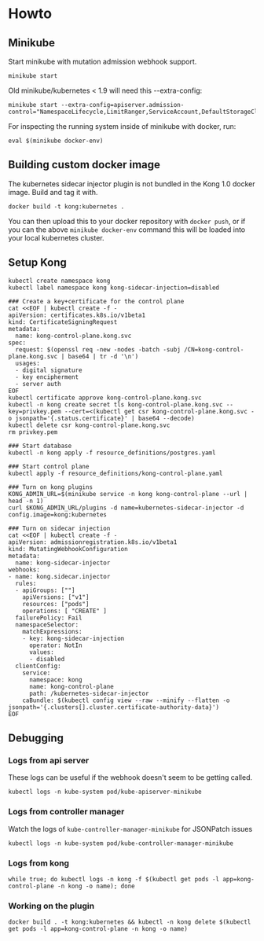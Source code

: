# Howto

## Minikube

Start minikube with mutation admission webhook support.

```
minikube start
```

Old minikube/kubernetes < 1.9 will need this --extra-config:

```
minikube start --extra-config=apiserver.admission-control="NamespaceLifecycle,LimitRanger,ServiceAccount,DefaultStorageClass,DefaultTolerationSeconds,MutatingAdmissionWebhook,ValidatingAdmissionWebhook,ResourceQuota"
```

For inspecting the running system inside of minikube with docker, run:

```
eval $(minikube docker-env)
```


## Building custom docker image


The kubernetes sidecar injector plugin is not bundled in the Kong 1.0 docker image. Build and tag it with.

```
docker build -t kong:kubernetes .
```

You can then upload this to your docker repository with `docker push`, or if you can the above `minikube docker-env` command this will be loaded into your local kubernetes cluster.


## Setup Kong

```
kubectl create namespace kong
kubectl label namespace kong kong-sidecar-injection=disabled

### Create a key+certificate for the control plane
cat <<EOF | kubectl create -f -
apiVersion: certificates.k8s.io/v1beta1
kind: CertificateSigningRequest
metadata:
  name: kong-control-plane.kong.svc
spec:
  request: $(openssl req -new -nodes -batch -subj /CN=kong-control-plane.kong.svc | base64 | tr -d '\n')
  usages:
  - digital signature
  - key encipherment
  - server auth
EOF
kubectl certificate approve kong-control-plane.kong.svc
kubectl -n kong create secret tls kong-control-plane.kong.svc --key=privkey.pem --cert=<(kubectl get csr kong-control-plane.kong.svc -o jsonpath='{.status.certificate}' | base64 --decode)
kubectl delete csr kong-control-plane.kong.svc
rm privkey.pem

### Start database
kubectl -n kong apply -f resource_definitions/postgres.yaml

### Start control plane
kubectl apply -f resource_definitions/kong-control-plane.yaml

### Turn on kong plugins
KONG_ADMIN_URL=$(minikube service -n kong kong-control-plane --url | head -n 1)
curl $KONG_ADMIN_URL/plugins -d name=kubernetes-sidecar-injector -d config.image=kong:kubernetes

### Turn on sidecar injection
cat <<EOF | kubectl create -f -
apiVersion: admissionregistration.k8s.io/v1beta1
kind: MutatingWebhookConfiguration
metadata:
  name: kong-sidecar-injector
webhooks:
- name: kong.sidecar.injector
  rules:
  - apiGroups: [""]
    apiVersions: ["v1"]
    resources: ["pods"]
    operations: [ "CREATE" ]
  failurePolicy: Fail
  namespaceSelector:
    matchExpressions:
    - key: kong-sidecar-injection
      operator: NotIn
      values:
      - disabled
  clientConfig:
    service:
      namespace: kong
      name: kong-control-plane
      path: /kubernetes-sidecar-injector
    caBundle: $(kubectl config view --raw --minify --flatten -o jsonpath='{.clusters[].cluster.certificate-authority-data}')
EOF
```


## Debugging

### Logs from api server

These logs can be useful if the webhook doesn't seem to be getting called.

```
kubectl logs -n kube-system pod/kube-apiserver-minikube
```


### Logs from controller manager

Watch the logs of `kube-controller-manager-minikube` for JSONPatch issues

```
kubectl logs -n kube-system pod/kube-controller-manager-minikube
```


### Logs from kong

```
while true; do kubectl logs -n kong -f $(kubectl get pods -l app=kong-control-plane -n kong -o name); done
```


### Working on the plugin

```
docker build . -t kong:kubernetes && kubectl -n kong delete $(kubectl get pods -l app=kong-control-plane -n kong -o name)
```
